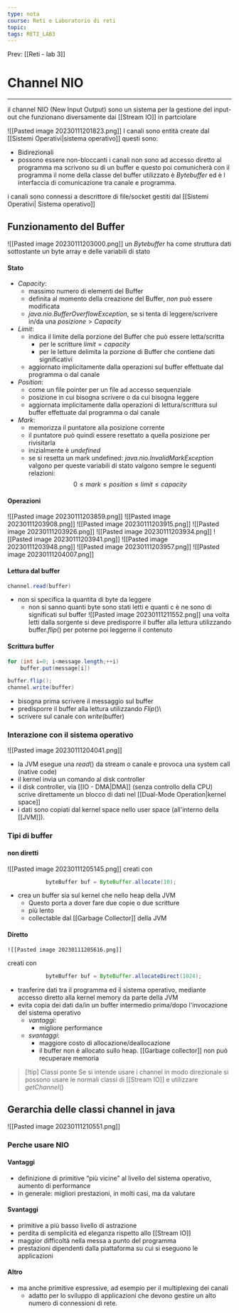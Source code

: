 ```yaml
---
type: nota
course: Reti e Laboratorio di reti
topic: 
tags: RETI_LAB3 
---
```


Prev: [[Reti - lab 3]]

# Channel NIO
---
il channel NIO (New Input Output) sono un sistema per la gestione del input-out 
che funzionano diversamente dai [[Stream IO]]  in partciolare

![[Pasted image 20230111201823.png]]
I canali sono entità create dal [[Sistemi Operativi|sistema operativo]]  questi sono:
- Bidirezionali 
- possono essere non-bloccanti
i canali non sono ad accesso diretto al programma ma scrivono su di un buffer e questo poi comunicherà con il programma 
il nome della classe del buffer utilizzato è  _Bytebuffer_ ed è l interfaccia di comunicazione tra canale e programma.

i canali sono connessi a descrittore di file/socket gestiti dal [[Sistemi Operativi| Sistema operativo]]

## Funzionamento del Buffer
![[Pasted image 20230111203000.png]]
un _Bytebuffer_ ha come struttura dati sottostante un byte array e delle variabili di stato 

#### Stato
- _Capacity_: 
	- massimo numero di elementi del Buffer 
	- definita al momento della creazione del Buffer, _non_ può essere modificata 
	- _java.nio.BufferOverflowException_, se si tenta di leggere/scrivere in/da una $posizione > Capacity$ 
- _Limit_:
	- indica il limite della porzione del Buffer che può essere letta/scritta 
		- per le scritture $limit = capacity$ 
		- per le letture delimita la porzione di Buffer che contiene dati significativi 
	- aggiornato implicitamente dalla operazioni sul buffer effettuate dal programma o dal canale 
- _Position_: 
	- come un file pointer per un file ad accesso sequenziale  
	- posizione in cui bisogna scrivere o da cui bisogna leggere  
	- aggiornata implicitamente dalla operazioni di lettura/scrittura sul buffer effettuate dal programma o dal canale  
- _Mark_:
	- memorizza il puntatore alla posizione corrente 
	- il puntatore può quindi essere resettato a quella posizione per rivisitarla 
	- inizialmente è _undefined_ 
	- se si resetta un mark undefined: _java.nio.InvalidMarkException_ 
valgono per queste variabili di stato valgono sempre le seguenti relazioni:
	 $$ 0\leq mark \leq position \leq limit \leq capacity$$

#### Operazioni
![[Pasted image 20230111203859.png]]
![[Pasted image 20230111203908.png]]
![[Pasted image 20230111203915.png]]
![[Pasted image 20230111203926.png]]
![[Pasted image 20230111203934.png]]
![[Pasted image 20230111203941.png]]
![[Pasted image 20230111203948.png]]
![[Pasted image 20230111203957.png]]
![[Pasted image 20230111204007.png]]

#### Lettura dal buffer
```java
channel.read(buffer)
```
- non si specifica la quantita di byte da leggere
	- non si sanno quanti byte sono stati letti e quanti c è ne sono di significati sul buffer
![[Pasted image 20230111211552.png]]
una volta letti dalla sorgente si deve predisporre il buffer alla lettura utilizzando buffer._flip_() per poterne poi leggerne il contenuto
#### Scrittura buffer
```java
for (int i=0; i<message.length;++i)
	buffer.put(message[i])

buffer.flip();
channel.write(buffer)
```
- bisogna prima scrivere il messaggio sul buffer
- predisporre il buffer alla lettura utilizzando _Flip_()\
- scrivere sul canale con _write_(buffer)

### Interazione con il sistema operativo
![[Pasted image 20230111204041.png]]
- la JVM esegue una _read_() da stream o canale e provoca una system call (native code) 
- il kernel invia un comando al disk controller 
- il disk controller, via [[IO - DMA|DMA]] (senza controllo della CPU) scrive direttamente un blocco di dati nel [[Dual-Mode Operation|kernel space]] 
- i dati sono copiati dal kernel space nello user space (all'interno della [[JVM]]).



### Tipi di buffer
#### non diretti
![[Pasted image 20230111205145.png]]
creati con 
```Java
			byteBuffer buf = ByteBuffer.allocate(10);
```
- crea un buffer sia sul kernel che nello heap della JVM
	- Questo porta a dover fare due copie o due scritture 
	- più lento
	- collectable dal [[Garbage Collector]] della JVM
#### Diretto
	![[Pasted image 20230111205616.png]]
creati con 
```Java
			byteBuffer buf = ByteBuffer.allocateDirect(1024);
```
- trasferire dati tra il programma ed il sistema operativo, mediante accesso diretto alla kernel memory da parte della JVM 
- evita copia dei dati da/in un buffer intermedio prima/dopo l'invocazione del sistema operativo 
	- _vantaggi_:
		- migliore performance 
	- _svantaggi_: 
		- maggiore costo di allocazione/deallocazione 
		- il buffer non è allocato sullo heap. [[Garbage collector]] non può recuperare memoria

>[!tip] Classi ponte
>Se si intende usare i channel in modo direzionale si possono usare le normali classi di [[Stream IO]] e utilizzare _getChannel_()

## Gerarchia delle classi channel in java
![[Pasted image 20230111210551.png]]

### Perche usare NIO
#### Vantaggi 
- definizione di primitive “più vicine” al livello del sistema operativo, aumento di performance  
- in generale: migliori prestazioni, in molti casi, ma da valutare 
#### Svantaggi
* primitive a più basso livello di astrazione 
* perdita di semplicità ed eleganza rispetto allo [[Stream IO]] 
* maggior difficoltà nella messa a punto del programma 
* prestazioni dipendenti dalla piattaforma su cui si eseguono le applicazioni
#### Altro
* ma anche primitive espressive, ad esempio per il multiplexing dei canali 
	* adatto per lo sviluppo di applicazioni che devono gestire un alto numero di connessioni di rete. 